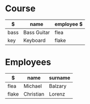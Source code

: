 # Course

| $    | name        | employee $ |
| ---- | ----------- | ---------- |
| bass | Bass Guitar | flea       |
| key  | Keyboard    | flake      |

# Employees

| $     | name      | surname |
| ----- | --------- | ------- |
| flea  | Michael   | Balzary |
| flake | Christian | Lorenz  |
